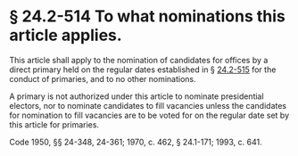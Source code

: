 # § 24.2-514 To what nominations this article applies.

<p>This article shall apply to the nomination of candidates for offices by a direct primary held on the regular dates established in § <a href='http://law.lis.virginia.gov/vacode/24.2-515/'>24.2-515</a> for the conduct of primaries, and to no other nominations.</p><p>A primary is not authorized under this article to nominate presidential electors, nor to nominate candidates to fill vacancies unless the candidates for nomination to fill vacancies are to be voted for on the regular date set by this article for primaries.</p><p>Code 1950, §§ 24-348, 24-361; 1970, c. 462, § 24.1-171; 1993, c. 641.</p>
